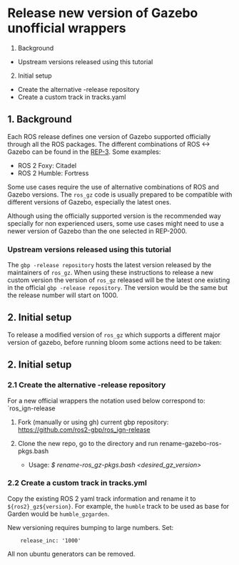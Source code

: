 # Release new version of Gazebo unofficial wrappers

1. Background
  * Upstream versions released using this tutorial
2. Initial setup
  * Create the alternative -release repository
  * Create a custom track in tracks.yaml

## 1. Background

Each ROS release defines one version of Gazebo supported officially through
all the ROS packages. The different combinations of ROS <-> Gazebo can be
found in the [REP-3](http://www.ros.org/reps/rep-2000.html). Some examples:

 * ROS 2 Foxy: Citadel
 * ROS 2 Humble: Fortress

Some use cases require the use of alternative combinations of ROS and Gazebo
versions. The `ros_gz` code is usually prepared to be compatible with
different versions of Gazebo, especially the latest ones.

Although using the officially supported version is the recommended way
specially for non experienced users, some use cases might need to use a
newer version of Gazebo than the one selected in REP-2000.

### Upstream versions released using this tutorial

The `gbp -release repository` hosts the latest version released by the
maintainers of `ros_gz`. When using these instructions to release a new custom
version the version of `ros_gz` released will be the latest one existing in the
official `gbp -release repository`. The version would be the same but the
release number will start on 1000.

## 2. Initial setup 

To release a modified version of `ros_gz` which supports a different major
version of gazebo, before running bloom some actions need to be taken:

## 2. Initial setup

### 2.1 Create the alternative -release repository

For a new official wrappers the notation used below correspond to:
`ros_ign-release

 1. Fork (manually or using gh) current gbp repository:
    https://github.com/ros2-gbp/ros_ign-release

 1. Clone the new repo, go to the directory and run rename-gazebo-ros-pkgs.bash
    - Usage: *$ rename-ros_gz-pkgs.bash <desired_gz_version> <space separted list of rosdistros to release>*


### 2.2 Create a custom track in tracks.yml

Copy the existing ROS 2 yaml track information and rename it to `${ros2}_gz${version}`.
For example, the `humble` track to be used as base for Garden would be `humble_gzgarden`.

New versioning requires bumping to large numbers. Set:

```
    release_inc: '1000'
```

All non ubuntu generators can be removed.
